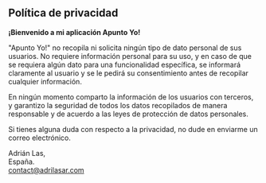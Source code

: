 ## Política de privacidad ##

**¡Bienvenido a mi aplicación Apunto Yo!**

"Apunto Yo!" no recopila ni solicita ningún tipo de dato personal de sus usuarios. No requiere información personal para su uso, y en caso de que se requiera algún dato para una funcionalidad específica, se informará claramente al usuario y se le pedirá su consentimiento antes de recopilar cualquier información.

En ningún momento comparto la información de los usuarios con terceros, y garantizo la seguridad de todos los datos recopilados de manera responsable y de acuerdo a las leyes de protección de datos personales.

Si tienes alguna duda con respecto a la privacidad, no dude en enviarme un correo electrónico.

Adrián Las,  
España.  
contact@adrilasar.com

